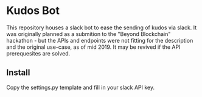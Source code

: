 # Kudos Bot
This repository houses a slack bot to ease the sending of kudos via slack.
It was originally planned as a submition to the "Beyond Blockchain" hackathon - but the APIs and endpoints were not fitting for the description and the original use-case, as of mid 2019. It may be revived if the API prerequesites are solved.

## Install
Copy the settings.py template and fill in your slack API key.
